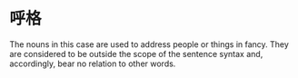 # 呼格

The nouns in this case are used to address people or things in fancy. They are considered to be outside the scope of the sentence syntax and, accordingly, bear no relation to other words.
